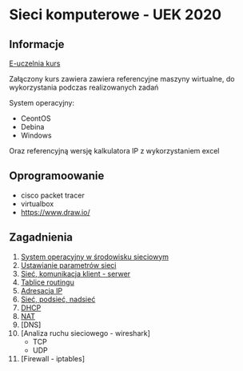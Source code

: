 # Sieci komputerowe - UEK 2020

## Informacje

[E-uczelnia kurs](https://e-uczelnia.uek.krakow.pl/course/view.php?id=10705)

Załączony kurs zawiera zawiera referencyjne maszyny wirtualne, do wykorzystania podczas realizowanych zadań 

System operacyjny:

 * CeontOS
 * Debina
 * Windows

Oraz referencyjną wersję kalkulatora IP z wykorzystaniem excel

## Oprogramoowanie

  * cisco packet tracer
  * virtualbox
  * https://www.draw.io/ 

## Zagadnienia

1. [System operacyjny w środowisku sieciowym](01-cwiczenia/system-operacyjny.md)
2. [Ustawianie parametrów sieci](02-cwiczenia/network-properties.md)
3. [Sieć, komunikacja klient - serwer](03-cwiczenia/ip-command.md)
4. [Tablice routingu](04-cwiczenia/ip-route.md)
5. [Adresacja IP](05-cwiczenia/adresacja.md)
6. [Sieć, podsieć, nadsieć](06-cwiczenia/ip-podsiec-nadsiec.md)
7. [DHCP](07-cwiczenia/dhcp.md)
8. [NAT](08-cwiczenia/nat.md)
9. [DNS]
10. [Analiza ruchu sieciowego - wireshark]
    * TCP
    * UDP
11. [Firewall - iptables]


